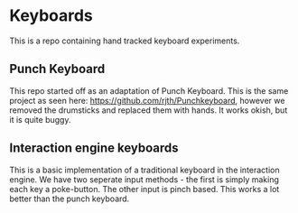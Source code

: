 # Keyboards

This is a repo containing hand tracked keyboard experiments.

## Punch Keyboard

This repo started off as an adaptation of Punch Keyboard. This is the same project as seen here: https://github.com/rjth/Punchkeyboard, however we removed the drumsticks and replaced them with hands. 
It works okish, but it is quite buggy.

## Interaction engine keyboards

This is a basic implementation of a traditional keyboard in the interaction engine. We have two seperate input methods - the first is simply making each key a poke-button. The other input is pinch based.
This works a lot better than the punch keyboard.
